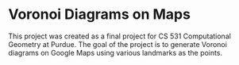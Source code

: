 # Voronoi Diagrams on Maps

This project was created as a final project for CS 531 Computational Geometry at Purdue. The goal of the project is to generate Voronoi diagrams on Google Maps using various landmarks as the points.